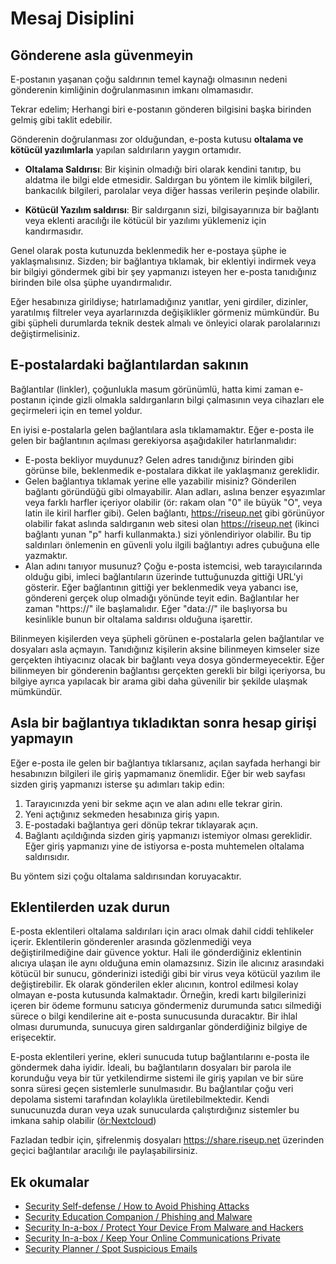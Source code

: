 # Mesaj Disiplini

## Gönderene asla güvenmeyin

E-postanın yaşanan çoğu saldırının temel kaynağı olmasının nedeni gönderenin kimliğinin doğrulanmasının imkanı olmamasıdır.

Tekrar edelim; Herhangi biri e-postanın gönderen bilgisini başka birinden gelmiş gibi taklit edebilir.

Gönderenin doğrulanması zor olduğundan, e-posta kutusu **oltalama ve kötücül yazılımlarla** yapılan saldırıların yaygın ortamıdır.

* **Oltalama Saldırısı**: Bir kişinin olmadığı biri olarak kendini tanıtıp, bu aldatma ile bilgi elde etmesidir. Saldırgan bu yöntem ile kimlik bilgileri, bankacılık bilgileri, parolalar veya diğer hassas verilerin peşinde olabilir.

* **Kötücül Yazılım saldırısı**: Bir saldırganın sizi, bilgisayarınıza bir bağlantı veya eklenti aracılığı ile kötücül bir yazılımı yüklemeniz için kandırmasıdır.

Genel olarak posta kutunuzda beklenmedik her e-postaya şüphe ie yaklaşmalısınız. Sizden; bir bağlantıya tıklamak, bir eklentiyi indirmek veya bir bilgiyi göndermek gibi bir şey yapmanızı isteyen her e-posta tanıdığınız birinden bile olsa şüphe uyandırmalıdır.

Eğer hesabınıza girildiyse; hatırlamadığınız yanıtlar, yeni girdiler, dizinler, yaratılmış filtreler veya ayarlarınızda değişiklikler görmeniz mümkündür. Bu gibi şüpheli durumlarda teknik destek almalı ve önleyici olarak parolalarınızı değiştirmelisiniz.

## E-postalardaki bağlantılardan sakının

Bağlantılar (linkler), çoğunlukla masum görünümlü, hatta kimi zaman e-postanın içinde gizli olmakla saldırganların bilgi çalmasının veya cihazları ele geçirmeleri için en temel yoldur.

En iyisi e-postalarla gelen bağlantılara asla tıklamamaktır. Eğer e-posta ile gelen bir bağlantının açılması gerekiyorsa aşağıdakiler hatırlanmalıdır:

* E-posta bekliyor muydunuz? Gelen adres tanıdığınız birinden gibi görünse bile, beklenmedik e-postalara dikkat ile yaklaşmanız gereklidir.
* Gelen bağlantıya tıklamak yerine elle yazabilir misiniz? Gönderilen bağlantı göründüğü gibi olmayabilir. Alan adları, aslına benzer eşyazımlar veya farklı harfler içeriyor olabilir (ör: rakam olan "0" ile büyük "O", veya latin ile kiril harfler gibi). Gelen bağlantı, <https://riseuρ.net> gibi görünüyor olabilir fakat aslında saldırganın web sitesi olan <https://riseuρ.net> (ikinci bağlantı yunan "p" harfi kullanmakta.) sizi yönlendiriyor olabilir. Bu tip saldırıları önlemenin en güvenli yolu ilgili bağlantıyı adres çubuğuna elle yazmaktır.
* Alan adını tanıyor musunuz? Çoğu e-posta istemcisi, web tarayıcılarında olduğu gibi, imleci bağlantıların üzerinde tuttuğunuzda gittiği URL'yi gösterir. Eğer bağlantının gittiği yer beklenmedik veya yabancı ise, göndereni gerçek olup olmadığı yönünde teyit edin. Bağlantılar her zaman "https://" ile başlamalıdır. Eğer "data://" ile başlıyorsa bu kesinlikle bunun bir oltalama saldırısı olduğuna işarettir.

Bilinmeyen kişilerden veya şüpheli görünen e-postalarla gelen bağlantılar ve dosyaları asla açmayın. Tanıdığınız kişilerin aksine bilinmeyen kimseler size gerçekten ihtiyacınız olacak bir bağlantı veya dosya göndermeyecektir. Eğer bilinmeyen bir gönderenin bağlantısı gerçekten gerekli bir bilgi içeriyorsa, bu bilgiye ayrıca yapılacak bir arama gibi daha güvenilir bir şekilde ulaşmak mümkündür.

## Asla bir bağlantıya tıkladıktan sonra hesap girişi yapmayın

Eğer e-posta ile gelen bir bağlantıya tıklarsanız, açılan sayfada herhangi bir hesabınızın bilgileri ile giriş yapmamanız önemlidir. Eğer bir web sayfası sizden giriş yapmanızı isterse şu adımları takip edin:

1. Tarayıcınızda yeni bir sekme açın ve alan adını elle tekrar girin.
2. Yeni açtığınız sekmeden hesabınıza giriş yapın.
3. E-postadaki bağlantıya geri dönüp tekrar tıklayarak açın.
4. Bağlantı açıldığında sizden giriş yapmanızı istemiyor olması gereklidir. Eğer giriş yapmanızı yine de istiyorsa e-posta muhtemelen oltalama saldırısıdır.

Bu yöntem sizi çoğu oltalama saldırısından koruyacaktır.

## Eklentilerden uzak durun

E-posta eklentileri oltalama saldırıları için aracı olmak dahil ciddi tehlikeler içerir. Eklentilerin gönderenler arasında gözlenmediği veya değiştirilmediğine dair güvence yoktur. Hali ile gönderdiğiniz eklentinin alıcıya ulaşan ile aynı olduğuna emin olamazsınız. Sizin ile alıcınız arasındaki kötücül bir sunucu, gönderinizi istediği gibi bir virus veya kötücül yazılım ile değiştirebilir. Ek olarak gönderilen ekler alıcının, kontrol edilmesi kolay olmayan e-posta kutusunda kalmaktadır. Örneğin, kredi kartı bilgilerinizi içeren bir ödeme formunu satıcıya göndermeniz durumunda satıcı silmediği sürece o bilgi kendilerine ait e-posta sunucusunda duracaktır. Bir ihlal olması durumunda, sunucuya giren saldırganlar gönderdiğiniz bilgiye de erişecektir.

E-posta eklentileri yerine, ekleri sunucuda tutup bağlantılarını e-posta ile göndermek daha iyidir. İdeali, bu bağlantıların dosyaları bir parola ile korunduğu veya bir tür yetkilendirme sistemi ile giriş yapılan ve bir süre sonra süresi geçen sistemlerle sunulmasıdır. Bu bağlantılar çoğu veri depolama sistemi tarafından kolaylıkla üretilebilmektedir. Kendi sunucunuzda duran veya uzak sunucularda çalıştırdığınız sistemler bu imkana sahip olabilir ([ör:Nextcloud](https://nextcloud.com/))

Fazladan tedbir için, şifrelenmiş dosyaları <https://share.riseup.net> üzerinden geçici bağlantılar aracılığı ile paylaşabilirsiniz.

## Ek okumalar

* [Security Self-defense / How to Avoid Phishing Attacks](https://ssd.eff.org/en/module/how-avoid-phishing-attacks)
* [Security Education Companion / Phishing and Malware](https://sec.eff.org/topics/phishing-and-malware)
* [Security In-a-box / Protect Your Device From Malware and Hackers](https://securityinabox.org/en/guide/malware/)
* [Security In-a-box / Keep Your Online Communications Private](https://securityinabox.org/en/guide/secure-communication/)
* [Security Planner / Spot Suspicious Emails](https://securityplanner.org/#/tool/spot-suspicious-emails)
